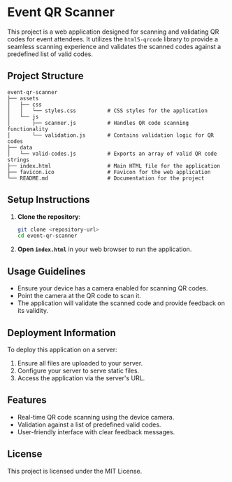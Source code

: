 # Event QR Scanner

This project is a web application designed for scanning and validating QR codes for event attendees. It utilizes the `html5-qrcode` library to provide a seamless scanning experience and validates the scanned codes against a predefined list of valid codes.

## Project Structure

```
event-qr-scanner
├── assets
│   ├── css
│   │   └── styles.css          # CSS styles for the application
│   └── js
│       ├── scanner.js          # Handles QR code scanning functionality
│       └── validation.js       # Contains validation logic for QR codes
├── data
│   └── valid-codes.js          # Exports an array of valid QR code strings
├── index.html                  # Main HTML file for the application
├── favicon.ico                 # Favicon for the web application
└── README.md                   # Documentation for the project
```

## Setup Instructions

1. **Clone the repository**:
   ```bash
   git clone <repository-url>
   cd event-qr-scanner
   ```

2. **Open `index.html`** in your web browser to run the application.

## Usage Guidelines

- Ensure your device has a camera enabled for scanning QR codes.
- Point the camera at the QR code to scan it.
- The application will validate the scanned code and provide feedback on its validity.

## Deployment Information

To deploy this application on a server:

1. Ensure all files are uploaded to your server.
2. Configure your server to serve static files.
3. Access the application via the server's URL.

## Features

- Real-time QR code scanning using the device camera.
- Validation against a list of predefined valid codes.
- User-friendly interface with clear feedback messages.

## License

This project is licensed under the MIT License.